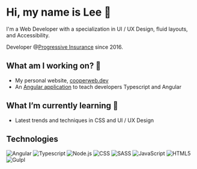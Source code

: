# Hi, my name is Lee :wave:

I'm a Web Developer with a specialization in UI / UX Design, fluid layouts, and Accessibility.

Developer @[Progressive Insurance](https://www.progressive.com/) since 2016.

## What am I working on? 🔭
- My personal website, [cooperweb.dev](https://www.cooperweb.dev/)
- An [Angular application](https://few-100.vercel.app/home) to teach developers Typescript and Angular 

## What I’m currently learning 🌱
-  Latest trends and techniques in CSS and UI / UX Design

## Technologies
![Angular](https://img.shields.io/badge/angular-%23DD0031.svg?style=for-the-badge&logo=angular&logoColor=white)
![Typescript](https://img.shields.io/badge/typescript-%233178C6.svg?style=for-the-badge&logo=typescript&logoColor=white)
![Node.js](https://img.shields.io/badge/Node.js-%23339933.svg?style=for-the-badge&logo=Node.js&logoColor=white)
![CSS](https://img.shields.io/badge/css3-%231572B6.svg?style=for-the-badge&logo=css3&logoColor=white)
![SASS](https://img.shields.io/badge/sass-%23CC6699.svg?style=for-the-badge&logo=sass&logoColor=white)
![JavaScript](https://img.shields.io/badge/JavaScript-%23F7DF1E.svg?style=for-the-badge&logo=JavaScript&logoColor=black)
![HTML5](https://img.shields.io/badge/html5-%23E34F26.svg?style=for-the-badge&logo=html5&logoColor=white)
![Gulpl](https://img.shields.io/badge/gulp-%23CF4647.svg?style=for-the-badge&logo=gulp&logoColor=white)
